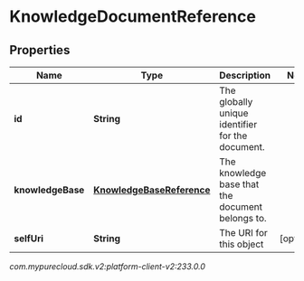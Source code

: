 # KnowledgeDocumentReference


## Properties

| Name | Type | Description | Notes |
| ------------ | ------------- | ------------- | ------------- |
| **id** | **String** | The globally unique identifier for the document. |  |
| **knowledgeBase** | [**KnowledgeBaseReference**](KnowledgeBaseReference) | The knowledge base that the document belongs to. |  |
| **selfUri** | **String** | The URI for this object |  [optional] |




_com.mypurecloud.sdk.v2:platform-client-v2:233.0.0_
